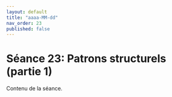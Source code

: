 ```yaml
---
layout: default
title: "aaaa-MM-dd"
nav_order: 23
published: false
---
```


# Séance 23: Patrons structurels (partie 1)

Contenu de la séance.

